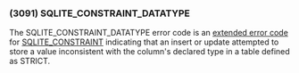 ### (3091\) SQLITE\_CONSTRAINT\_DATATYPE



 The SQLITE\_CONSTRAINT\_DATATYPE error code
 is an [extended error code](rescode.html#pve)
 for [SQLITE\_CONSTRAINT](rescode.html#constraint) indicating that an insert or update attempted
 to store a value inconsistent with the column's declared type
 in a table defined as STRICT.




